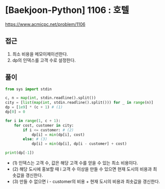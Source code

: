 [Baekjoon-Python] 1106 : 호텔
=
<https://www.acmicpc.net/problem/1106>


접근
--


1. 최소 비용을 메모이제이션한다.
2. dp의 인덱스를 고객 수로 설정한다.


풀이
--



```python
from sys import stdin

c, n = map(int, stdin.readline().split())
city = [list(map(int, stdin.readline().split())) for _ in range(n)]
dp = [1e9] * (c + 1) # (1)
dp[0] = 0

for i in range(1, c + 1):
    for cost, customer in city:
        if i <= customer: # (2)
            dp[i] = min(dp[i], cost)
        else: # (3)
            dp[i] = min(dp[i], dp[i - customer] + cost)

print(dp[-1])
```


* (1) 인덱스는 고객 수, 값은 해당 고객 수를 얻을 수 있는 최소 비용이다.
* (2) 해당 도시에 홍보할 때 i 고객 수 이상을 만들 수 있으면 현재 도시의 비용과 최솟값을 갱신한다.
* (3) 만들 수 없으면 i - customer의 비용 + 현재 도시의 비용과 최솟값을 갱신한다.
